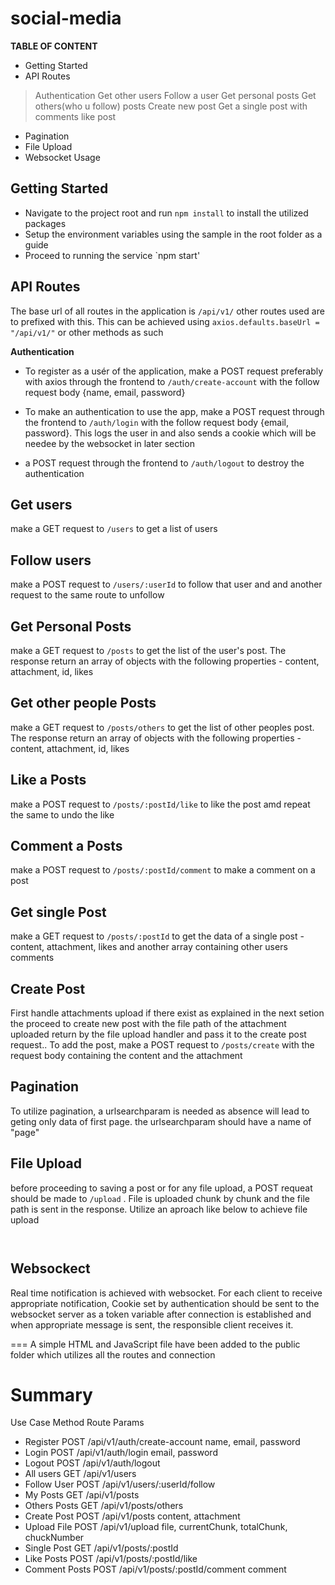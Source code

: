# social-media

__TABLE OF CONTENT__
* Getting Started
* API Routes
> Authentication
> Get other users
> Follow a user
> Get personal posts
> Get others(who u follow) posts
> Create new post
> Get a single post with comments
> like post

* Pagination
* File Upload
* Websocket Usage

## Getting Started 
* Navigate to the project root and run `npm install` to install the utilized packages
* Setup the environment variables using the sample in the root folder as a guide
* Proceed to running the service `npm start'


## API Routes
The base url of all routes in the application is `/api/v1/`
other routes used are to prefixed with this. This can be achieved using `axios.defaults.baseUrl = "/api/v1/"` or other methods as such

__Authentication__
* To register as a usér of the application, make a POST request preferably with axios through the frontend to `/auth/create-account` with the follow request body {name, email, password}

* To make an authentication to use the app, make a POST request through the frontend to `/auth/login` with the follow request body {email, password}. This logs the user in and also sends a cookie which will be  needee by the websocket in later section

* a POST request through the frontend to `/auth/logout` to destroy the authentication

## __Get users__
make a GET request to `/users` to get a list of users

## __Follow users__
make a POST request to `/users/:userId` to follow that user and and another request to the same route to unfollow

## __Get Personal Posts__
make a GET request to `/posts` to get the list of the user's post. The response return an array of objects with the following properties - content, attachment, id, likes

## __Get other people Posts__
make a GET request to `/posts/others` to get the list of other peoples post. The response return an array of objects with the following properties - content, attachment, id, likes

## __Like a Posts__
make a POST request to `/posts/:postId/like` to like the post amd repeat the same to undo the like

## __Comment a Posts__
make a POST request to `/posts/:postId/comment` to make a comment on a post
 
## __Get single Post__
make a GET request to `/posts/:postId` to  get the data of a single post - content, attachment, likes and another array containing other users comments
 
## __Create Post__
First handle attachments upload if there exist as explained in the next setion the proceed to create new post with the file path of the attachment uploaded return by the file upload handler and pass it to the create post request.. To add the post, make a POST request to `/posts/create` with the request body containing the content and the attachment
 
 
## Pagination
 To utilize pagination, a urlsearchparam is needed as absence will lead to geting only data of first page. the urlsearchparam should have a name of "page"
 
 
 ## File Upload
 before proceeding to saving a post or for any file upload,  a POST requeat should be made to `/upload` . File is uploaded chunk by chunk and the file path is sent in the response.
 Utilize an aproach like below to achieve file upload
 ```
 
 
 ```
 
 
 ## Websockect
 Real time notification is achieved with websocket. For each client to receive appropriate notification, Cookie set by authentication should be sent to the websocket server as a token variable after connection is established and when appropriate message is sent, the responsible client receives it.
 
 ===
 A simple HTML and JavaScript file have been added to the public folder which utilizes all the routes and connection
 
 
 # Summary
 Use Case         Method        Route                                     Params
* Register          POST            /api/v1/auth/create-account        name, email, password
* Login              POST            /api/v1/auth/login              email, password
* Logout           POST            /api/v1/auth/logout
* All users         GET              /api/v1/users
* Follow User    POST            /api/v1/users/:userId/follow
* My Posts        GET              /api/v1/posts
* Others Posts   GET              /api/v1/posts/others
* Create Post     POST           /api/v1/posts                      content, attachment
* Upload File    POST           /api/v1/upload                     file, currentChunk, totalChunk, chuckNumber
* Single Post     GET              /api/v1/posts/:postId
* Like Posts       POST            /api/v1/posts/:postId/like
* Comment Posts    POST            /api/v1/posts/:postId/comment    comment
